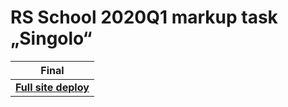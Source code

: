 # RS School 2020Q1 markup task „Singolo“

| Final |
| - |
| **[Full site deploy](https://torondil.github.io/singolo/singolo.html)** |
